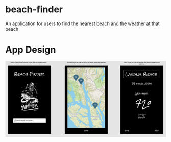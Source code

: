 # beach-finder
An application for users to find the nearest beach and the weather at that beach
# App Design
![](server/public/images/Design.png)
